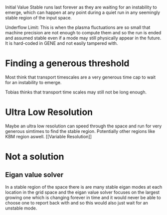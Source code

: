 Initial Value Stable runs last forever as they are waiting for an instability to emerge, which can happen at any point during a quiet run in any seemingly stable region of the input space.

Underflow Limit: This is when the plasma fluctuations are so small that machine precision are not enough to compute them and so the run is ended and assumed stable even if a mode may still physically appear in the future. It is hard-coded in GENE and not easily tampered with.
# Finding a generous threshold

Most think that transport timescales are a very generous time cap to wait for an instability to emerge.

Tobias thinks that transport time scales may still not be long enough.

# Ultra Low Resolution
Maybe an ultra low resolution can speed through the space and run for very generous simtimes to find the stable region. Potentially other regions like KBM region aswell. [[Variable Resolution]]

# Not a solution

## Eigan value solver
In a stable region of the space there is are many stable eigan modes at each location in the grid space and the eigan value solver focuses on the largest growing one which is changing forever in time and it would never be able to choose one to report back with and so this would also just wait for an unstable mode. 


